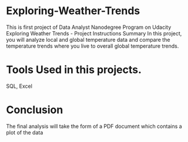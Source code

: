 # Exploring-Weather-Trends
This is first project of Data Analyst Nanodegree Program on Udacity
Exploring Weather Trends - Project Instructions
Summary
In this project, you will analyze local and global temperature data and compare the temperature trends where you live to overall global temperature trends.

# Tools Used in this projects.
SQL, Excel

# Conclusion
The final analysis will take the form of a PDF document which contains a plot of the data
